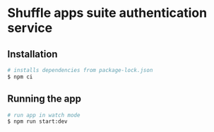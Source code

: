 # Shuffle apps suite authentication service

## Installation

```bash
# installs dependencies from package-lock.json
$ npm ci
```

## Running the app

```bash
# run app in watch mode
$ npm run start:dev
```

